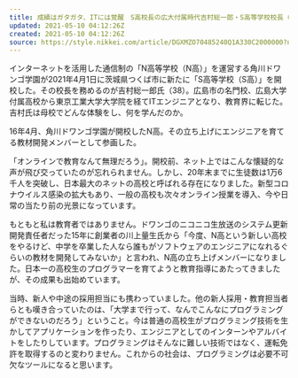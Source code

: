 ```yaml
---
title: 成績はガタガタ、ITには覚醒　S高校長の広大付属時代吉村総一郎・S高等学校校長（上）
updated: 2021-05-10 04:12:26Z
created: 2021-05-10 04:12:26Z
source: https://style.nikkei.com/article/DGXMZO70485240Q1A330C2000000?n_cid=LMNST020
---
```


インターネットを活用した通信制の「N高等学校（N高）」を運営する角川ドワンゴ学園が2021年4月1日に茨城県つくば市に新たに「S高等学校（S高）」を開校した。その校長を務めるのが吉村総一郎氏（38）。広島市の名門校、広島大学付属高校から東京工業大学大学院を経てITエンジニアとなり、教育界に転じた。吉村氏は母校でどんな体験をし、何を学んだのか。

16年4月、角川ドワンゴ学園が開校したN高。その立ち上げにエンジニアを育てる教材開発メンバーとして参画した。

「オンラインで教育なんて無理だろう」。開校前、ネット上ではこんな懐疑的な声が飛び交っていたのが忘れられません。しかし、20年末までに生徒数は1万6千人を突破し、日本最大のネットの高校と呼ばれる存在になりました。新型コロナウイルス感染の拡大もあり、一般の高校も次々オンライン授業を導入、今や日常の当たり前の光景になっています。

もともと私は教育者ではありません。ドワンゴのニコニコ生放送のシステム更新開発責任者だった15年に創業者の川上量生氏から「今度、N高という新しい高校をやるけど、中学を卒業した人なら誰もがソフトウェアのエンジニアになれるぐらいの教材を開発してみないか」と言われ、N高の立ち上げメンバーになりました。日本一の高校生のプログラマーを育てようと教育指導にあたってきましたが、その成果も出始めています。

当時、新人や中途の採用担当にも携わっていました。他の新人採用・教育担当者らとも嘆き合っていたのは、「大学まで行って、なんでこんなにプログラミングができないのだろう」ということ。今は普通の高校生がプログラミング技術を生かしてアプリケーションを作ったり、エンジニアとしてのインターンやアルバイトをしたりしています。プログラミングはそんなに難しい技術ではなく、運転免許を取得するのと変わりません。これからの社会は、プログラミングは必要不可欠なツールになると思います。